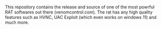 This repository contains the release and source of one of the most powrful RAT softwares out there (venomcontrol.com).
 The rat has any high quality features such as HVNC, UAC Exploit (which even works on windows 11) and much more.

